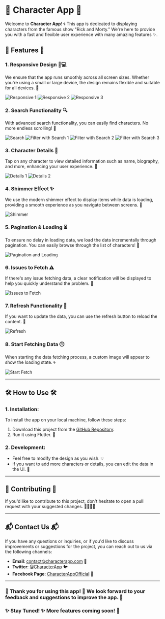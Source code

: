 # 🌟 **Character App** 🌟

Welcome to **Character App**! 🌀 This app is dedicated to displaying characters from the famous show "Rick and Morty." We're here to provide you with a fast and flexible user experience with many amazing features ✨.

## 🌈 **Features** 🌈

### 1. **Responsive Design 📱💻**
We ensure that the app runs smoothly across all screen sizes. Whether you're using a small or large device, the design remains flexible and suitable for all devices. 📐

![Responsive 1](assets/screenshot/respomsive_1.png) 
![Responsive 2](assets/screenshot/respomsive_2.png)
  ![Responsive 3](assets/screenshot/respomsive_3.png)

### 2. **Search Functionality 🔍**
With advanced search functionality, you can easily find characters. No more endless scrolling! 🔎

![Search](assets/screenshot/search.png)
![Filter with Search 1](assets/screenshot/filter_with_search_1.png)
![Filter with Search 2](assets/screenshot/filter_with_search_2.png)
![Filter with Search 3](assets/screenshot/filter_with_search_3.png)

### 3. **Character Details 📜**
Tap on any character to view detailed information such as name, biography, and more, enhancing your user experience. 📖

![Details 1](assets/screenshot/details_1.png)
![Details 2](assets/screenshot/details_2.png)

### 4. **Shimmer Effect ✨**
We use the modern shimmer effect to display items while data is loading, providing a smooth experience as you navigate between screens. 🌟

![Shimmer](assets/screenshot/shummer.png)

### 5. **Pagination & Loading ⏳**
To ensure no delay in loading data, we load the data incrementally through pagination. You can easily browse through the list of characters! 🔄

![Pagination and Loading](assets/screenshot/pagination_and_loading_image.png)

### 6. **Issues to Fetch ⚠️**
If there's any issue fetching data, a clear notification will be displayed to help you quickly understand the problem. 🚨

![Issues to Fetch](assets/screenshot/issues_to_fetch.png)

### 7. **Refresh Functionality 🔄**
If you want to update the data, you can use the refresh button to reload the content. 🔁

![Refresh](assets/screenshot/refresh.png)

### 8. **Start Fetching Data 🕒**
When starting the data fetching process, a custom image will appear to show the loading state. 🌀

![Start Fetch](assets/screenshot/start_fetch.png)

---

## 🛠️ **How to Use** 🛠️

### 1. **Installation:**
To install the app on your local machine, follow these steps:

1. Download this project from the [GitHub Repository](https://github.com/yourrepo).
2. Run it using Flutter. 🚀

### 2. **Development:**
- Feel free to modify the design as you wish. 💡
- If you want to add more characters or details, you can edit the data in the UI. 🎨

---

## 🤝 **Contributing** 🤝

If you'd like to contribute to this project, don't hesitate to open a pull request with your suggested changes. 👩‍💻👨‍💻

---

## 📬 **Contact Us** 📬

If you have any questions or inquiries, or if you'd like to discuss improvements or suggestions for the project, you can reach out to us via the following channels:

- **Email**: contact@characterapp.com 📧
- **Twitter**: [@CharacterApp](https://twitter.com/CharacterApp) 🐦
- **Facebook Page**: [CharacterAppOfficial](https://facebook.com/CharacterAppOfficial) 📘

---

### 💖 **Thank you for using this app!** 💖 We look forward to your feedback and suggestions to improve the app. 🌱

### ✨ **Stay Tuned!** ✨ More features coming soon! 📅

